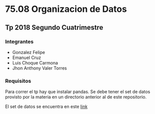# 75.08 Organizacion de Datos
## Tp 2018 Segundo Cuatrimestre 

### Integrantes
- Gonzalez Felipe
- Emanuel Cruz
- Luis Choque Carmona
- Jhon Anthony Valer Torres

### Requisitos

Para correr el tp hay que instalar pandas. Se debe tener el set de datos provisto por la materia en un directorio anterior al de este repositorio.

El set de datos se encuentra en este [link](https://drive.google.com/file/d/1gUddcLLujjFfwZslypUv1LESTM6KiwJn/view)
